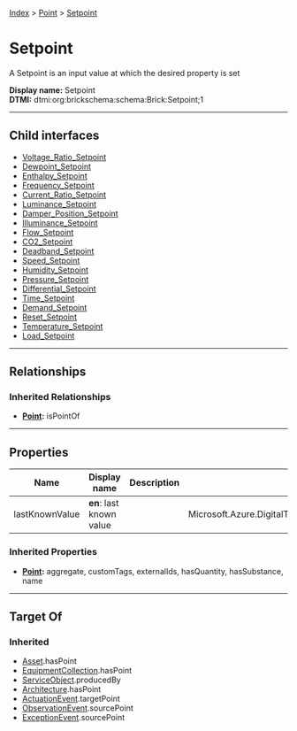 [Index](../../index.md) > [Point](../Point.md) > [Setpoint](#)
# Setpoint

A Setpoint is an input value at which the desired property is set


**Display name:** Setpoint<br />
**DTMI:** dtmi:org:brickschema:schema:Brick:Setpoint;1

---

## Child interfaces
* [Voltage_Ratio_Setpoint](Voltage_Ratio_Setpoint.md)
* [Dewpoint_Setpoint](Dewpoint_Setpoint.md)
* [Enthalpy_Setpoint](Enthalpy_Setpoint.md)
* [Frequency_Setpoint](Frequency_Setpoint.md)
* [Current_Ratio_Setpoint](Current_Ratio_Setpoint.md)
* [Luminance_Setpoint](Luminance_Setpoint.md)
* [Damper_Position_Setpoint](Damper_Position_Setpoint.md)
* [Illuminance_Setpoint](Illuminance_Setpoint.md)
* [Flow_Setpoint](Flow_Setpoint/Flow_Setpoint.md)
* [CO2_Setpoint](CO2_Setpoint/CO2_Setpoint.md)
* [Deadband_Setpoint](Deadband_Setpoint/Deadband_Setpoint.md)
* [Speed_Setpoint](Speed_Setpoint/Speed_Setpoint.md)
* [Humidity_Setpoint](Humidity_Setpoint/Humidity_Setpoint.md)
* [Pressure_Setpoint](Pressure_Setpoint/Pressure_Setpoint.md)
* [Differential_Setpoint](Differential_Setpoint/Differential_Setpoint.md)
* [Time_Setpoint](Time_Setpoint/Time_Setpoint.md)
* [Demand_Setpoint](Demand_Setpoint/Demand_Setpoint.md)
* [Reset_Setpoint](Reset_Setpoint/Reset_Setpoint.md)
* [Temperature_Setpoint](Temperature_Setpoint/Temperature_Setpoint.md)
* [Load_Setpoint](Load_Setpoint/Load_Setpoint.md)

---

## Relationships

### Inherited Relationships
* **[Point](../Point.md):** isPointOf

---

## Properties

|Name|Display name|Description|Schema|Writable|
|-|-|-|-|-|
|lastKnownValue|**en**: last known value||Microsoft.Azure.DigitalTwins.Parser.Models.DTObjectInfo|True|
### Inherited Properties
* **[Point](../Point.md):** aggregate, customTags, externalIds, hasQuantity, hasSubstance, name

---

## Target Of
### Inherited
* [Asset](../../Asset/Asset.md).hasPoint
* [EquipmentCollection](../../Collection/EquipmentCollection.md).hasPoint
* [ServiceObject](../../Information/ServiceObject/ServiceObject.md).producedBy
* [Architecture](../../Space/Architecture/Architecture.md).hasPoint
* [ActuationEvent](../../Event/PointEvent/ActuationEvent.md).targetPoint
* [ObservationEvent](../../Event/PointEvent/ObservationEvent.md).sourcePoint
* [ExceptionEvent](../../Event/PointEvent/ExceptionEvent.md).sourcePoint
